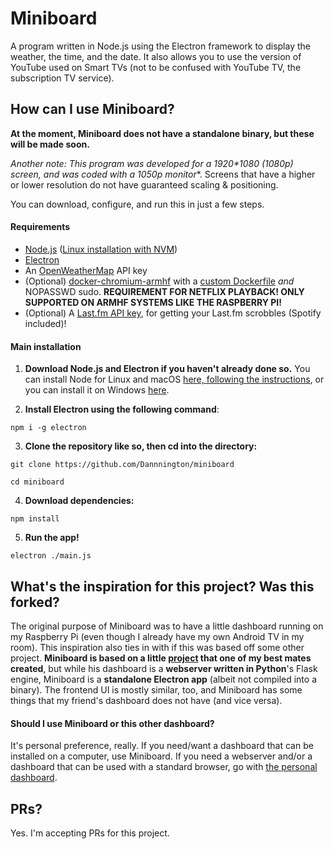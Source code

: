 # Miniboard
A program written in Node.js using the Electron framework to display the weather, the time, and the date. It also allows you to use the version of YouTube used on Smart TVs (not to be confused with YouTube TV, the subscription TV service).

## How can I use Miniboard?
**At the moment, Miniboard does not have a standalone binary, but these will be made soon.**

**Another note: This program was developed for a 1920\*1080* (1080p) screen, and was coded with a 1050p monitor**. Screens that have a higher or lower resolution do not have guaranteed scaling & positioning.

You can download, configure, and run this in just a few steps.

#### Requirements
- [Node.js](https://nodejs.org) ([Linux installation with NVM](https://github.com/nvm-sh/nvm))
- [Electron](https://electronjs.org)
- An [OpenWeatherMap](https://openweathermap.org) API key
- (Optional) [docker-chromium-armhf](https://github.com/monkaBlyat/docker-chromium-armhf) with a [custom Dockerfile](https://gist.github.com/Dannnington/3e09f9a0e03f9621118426161b72bf75) *and* NOPASSWD sudo. **REQUIREMENT FOR NETFLIX PLAYBACK! ONLY SUPPORTED ON ARMHF SYSTEMS LIKE THE RASPBERRY PI!**
- (Optional) A [Last.fm API key](https://www.last.fm/api/account/create), for getting your Last.fm scrobbles (Spotify included)!

#### Main installation

1. **Download Node.js and Electron if you haven't already done so.**
You can install Node for Linux and macOS [here, following the instructions](https://github.com/nvm-sh/nvm), or you can install it on Windows [here](https://nodejs.org).

2. **Install Electron using the following command**:

``npm i -g electron``

3. **Clone the repository like so, then cd into the directory:**

``git clone https://github.com/Dannnington/miniboard``

``cd miniboard``

4. **Download dependencies:**

``npm install``

5. **Run the app!**

``electron ./main.js``

## What's the inspiration for this project? Was this forked?
The original purpose of Miniboard was to have a little dashboard running on my Raspberry Pi (even though I already have my own Android TV in my room). This inspiration also ties in with if this was based off some other project. **Miniboard is based on a little [project](https://github.com/SmatMan/personal_dashboard) that one of my best mates created**, but while his dashboard is a **webserver written in Python**'s Flask engine, Miniboard is a **standalone Electron app** (albeit not compiled into a binary). The frontend UI is mostly similar, too, and Miniboard has some things that my friend's dashboard does not have (and vice versa).

#### Should I use Miniboard or this other dashboard?
It's personal preference, really. If you need/want a dashboard that can be installed on a computer, use Miniboard. If you need a webserver and/or a dashboard that can be used with a standard browser, go with [the personal dashboard](https://github.com/SmatMan/personal_dashboard).

## PRs?
Yes. I'm accepting PRs for this project.
